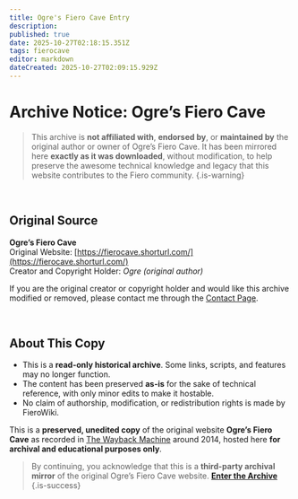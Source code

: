 ```yaml
---
title: Ogre's Fiero Cave Entry
description: 
published: true
date: 2025-10-27T02:18:15.351Z
tags: fierocave
editor: markdown
dateCreated: 2025-10-27T02:09:15.929Z
---
```


# Archive Notice: Ogre’s Fiero Cave

> This archive is **not affiliated with**, **endorsed by**, or **maintained by** the original author or owner of Ogre’s Fiero Cave. It has been mirrored here **exactly as it was downloaded**, without modification, to help preserve the awesome technical knowledge and legacy that this website contributes to the Fiero community.
{.is-warning}

<br>

## Original Source
**Ogre’s Fiero Cave**  
Original Website: [https://fierocave.shorturl.com/](https://fierocave.shorturl.com/)  
Creator and Copyright Holder: *Ogre (original author)*

If you are the original creator or copyright holder and would like this archive modified or removed, please contact me through the [Contact Page](/contact.md).

<br>

## About This Copy
- This is a **read-only historical archive**. Some links, scripts, and features may no longer function.  
- The content has been preserved **as-is** for the sake of technical reference, with only minor edits to make it hostable.  
- No claim of authorship, modification, or redistribution rights is made by FieroWiki.

This is a **preserved, unedited copy** of the original website **Ogre’s Fiero Cave** as recorded in [The Wayback Machine](https://web.archive.org/web/20140928092033im_/http://home.comcast.net/~fierocave/) around 2014, hosted here **for archival and educational purposes only**.

> By continuing, you acknowledge that this is a **third-party archival mirror** of the original Ogre’s Fiero Cave website.
[**Enter the Archive**](/fierocave/index.html)
{.is-success}
